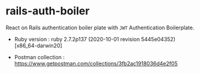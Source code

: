 # rails-auth-boiler

React on Rails authentication boiler plate with `JWT` Authentication Boilerplate.

* Ruby version : ruby 2.7.2p137 (2020-10-01 revision 5445e04352) [x86_64-darwin20]

* Postman collection : https://www.getpostman.com/collections/3fb2ac1918036d4e2f05
